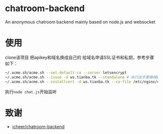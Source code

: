 # chatroom-backend
An anonymous chatroom backend mainly based on node.js and websocket

# 使用
clone该项目
把apikey和域名换成自己的
给域名申请SSL证书和私钥，参考步骤如下：
```bash
~/.acme.sh/acme.sh --set-default-ca --server letsencrypt
~/.acme.sh/acme.sh --issue -d ws.tianba.tk --standalone # 执行这步要确保80端口没被占用
~/.acme.sh/acme.sh --installcert -d ws.tianba.tk --ca-file /etc/nginx/conf/ssl/ca.cer --cert-file /etc/nginx/conf/ssl/ws.tianba.tk.cer --key-file /etc/nginx/conf/ssl/ws.tianba.tk.key --fullchain-file /etc/nginx/conf/ssl/fullchain.cer
```
执行`node chat.js`开始监听

# 致谢
+ [icheer/chatroom-backend](https://github.com/icheer/chatroom-backend)
